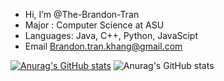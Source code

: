 -  Hi, I’m @The-Brandon-Tran
-  Major : Computer Science at ASU
-  Languages: Java, C++, Python, JavaScipt
-  Email Brandon.tran.khang@gmail.com

[![Anurag's GitHub stats](https://github-readme-stats.vercel.app/api?username=The-Brandon-Tran)](https://github.com/anuraghazra/github-readme-stats)
![Anurag's GitHub stats](https://github-readme-stats.vercel.app/api?username=The-Brandon-Tran&count_private=true)
